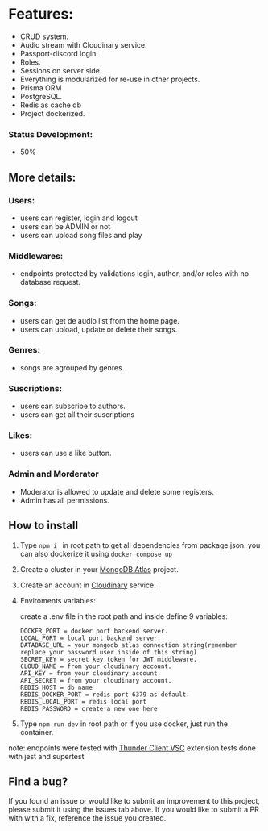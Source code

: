 # Features:

- CRUD system.
- Audio stream with Cloudinary service.
- Passport-discord login.
- Roles.
- Sessions on server side.
- Everything is modularized for re-use in other projects.
- Prisma ORM
- PostgreSQL.
- Redis as cache db
- Project dockerized.

### Status Development:

- 50%

## More details:

### Users:

- users can register, login and logout
- users can be ADMIN or not
- users can upload song files and play

### Middlewares:

- endpoints protected by validations login, author, and/or roles with no database request.

### Songs:

- users can get de audio list from the home page.
- users can upload, update or delete their songs.

### Genres:

- songs are agrouped by genres.

### Suscriptions:

- users can subscribe to authors.
- users can get all their suscriptions

### Likes:

- users can use a like button.

### Admin and Morderator

- Moderator is allowed to update and delete some registers.
- Admin has all permissions.

## How to install

1.  Type `npm i ` in root path to get all dependencies from package.json. you can also dockerize it using `docker compose up`

2.  Create a cluster in your [MongoDB Atlas](https://www.mongodb.com/atlas/database) project.

3.  Create an account in [Cloudinary](https://cloudinary.com/) service.

4.  Enviroments variables:

    create a .env file in the root path and inside define 9 variables:

        DOCKER_PORT = docker port backend server.
        LOCAL_PORT = local port backend server.
        DATABASE_URL = your mongodb atlas connection string(remember replace your password user inside of this string)
        SECRET_KEY = secret key token for JWT middleware.
        CLOUD_NAME = from your cloudinary account.
        API_KEY = from your cloudinary account.
        API_SECRET = from your cloudinary account.
        REDIS_HOST = db name
        REDIS_DOCKER_PORT = redis port 6379 as default.
        REDIS_LOCAL_PORT = redis local port
        REDIS_PASSWORD = create a new one here

5.  Type `npm run dev` in root path or if you use docker, just run the container.

note:
endpoints were tested with [Thunder Client VSC](https://www.thunderclient.com/) extension
tests done with jest and supertest

## Find a bug?

If you found an issue or would like to submit an improvement to this project, please submit it using the issues tab above. If you would like to submit a PR with with a fix, reference the issue you created.
